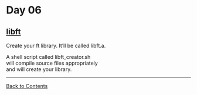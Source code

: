 # Day 06

## [libft](./libft_creator.sh)

Create your ft library. It’ll be called libft.a.  

A shell script called libft_creator.sh  
will compile source files appropriately  
and will create your library.

---

[Back to Contents](../README.md)
